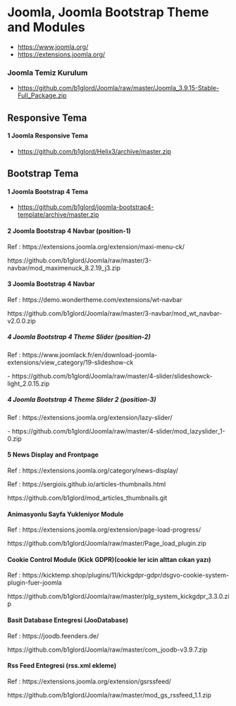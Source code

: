 # Joomla, Joomla Bootstrap Theme and Modules #
- https://www.joomla.org/
- https://extensions.joomla.org/

### Joomla Temiz Kurulum
- https://github.com/b1glord/Joomla/raw/master/Joomla_3.9.15-Stable-Full_Package.zip


## Responsive Tema
#### 1 Joomla Responsive Tema
- https://github.com/b1glord/Helix3/archive/master.zip


## Bootstrap Tema
#### 1 Joomla Bootstrap 4 Tema
- https://github.com/b1glord/joomla-bootstrap4-template/archive/master.zip



#### 2 Joomla Bootstrap 4 Navbar (position-1)
<p> Ref : https://extensions.joomla.org/extension/maxi-menu-ck/ </p>
 https://github.com/b1glord/Joomla/raw/master/3-navbar/mod_maximenuck_8.2.19_j3.zip

#### 3 Joomla Bootstrap 4 Navbar
<p> Ref : https://demo.wondertheme.com/extensions/wt-navbar </p>
 https://github.com/b1glord/Joomla/raw/master/3-navbar/mod_wt_navbar-v2.0.0.zip



##### 4 Joomla Bootstrap 4 Theme Slider (position-2)
<p> Ref : https://www.joomlack.fr/en/download-joomla-extensions/view_category/19-slideshow-ck </p>
 - https://github.com/b1glord/Joomla/raw/master/4-slider/slideshowck-light_2.0.15.zip
 
 ##### 4 Joomla Bootstrap 4 Theme Slider 2 (position-3)
<p> Ref : https://extensions.joomla.org/extension/lazy-slider/   </p>
 - https://github.com/b1glord/Joomla/raw/master/4-slider/mod_lazyslider_1-0.zip



#### 5 News Display and Frontpage
<p> Ref : https://extensions.joomla.org/category/news-display/ </p>
<p> Ref : https://sergiois.github.io/articles-thumbnails.html </p>
https://github.com/b1glord/mod_articles_thumbnails.git



#### Animasyonlu Sayfa Yukleniyor Module
<p> Ref : https://extensions.joomla.org/extension/page-load-progress/ </p>
 https://github.com/b1glord/Joomla/raw/master/Page_load_plugin.zip

#### Cookie Control Module (Kick GDPR)(cookie ler icin alttan cıkan yazı)
<p> Ref : https://kicktemp.shop/plugins/11/kickgdpr-gdpr/dsgvo-cookie-system-plugin-fuer-joomla </p>
 https://github.com/b1glord/Joomla/raw/master/plg_system_kickgdpr_3.3.0.zip

#### Basit Database Entegresi (JooDatabase)
<p> Ref : https://joodb.feenders.de/ </p>
 https://github.com/b1glord/Joomla/raw/master/com_joodb-v3.9.7.zip
 
#### Rss Feed Entegresi (rss.xml ekleme)
<p> Ref : https://extensions.joomla.org/extension/gsrssfeed/ </p>
https://github.com/b1glord/Joomla/raw/master/mod_gs_rssfeed_1.1.zip

